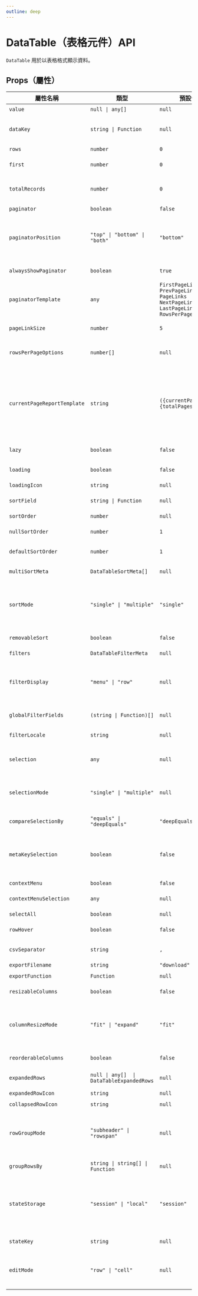 ```yaml
---
outline: deep
---
```


# DataTable（表格元件）API

`DataTable` 用於以表格格式顯示資料。

## Props（屬性）
| 屬性名稱 | 類型 | 預設值 | 描述 |
|---------|------|------|------|
| `value` | `null \| any[]` | `null` | 要顯示的資料陣列。 |
| `dataKey` | `string \| Function` | `null` | 用於唯一識別每筆資料的欄位名稱或函式。 |
| `rows` | `number` | `0` | 每頁顯示的列數。 |
| `first` | `number` | `0` | 第一筆要顯示的資料索引。 |
| `totalRecords` | `number` | `0` | 總資料筆數，未設定時則使用 `value` 的長度。 |
| `paginator` | `boolean` | `false` | 是否啟用分頁功能。 |
| `paginatorPosition` | `"top" \| "bottom" \| "both"` | `"bottom"` | 分頁器顯示位置，可選擇 `"top"`（上方）、`"bottom"`（下方）或 `"both"`（兩者皆有）。 |
| `alwaysShowPaginator` | `boolean` | `true` | 即使只有一頁，也是否顯示分頁器。 |
| `paginatorTemplate` | `any` | `FirstPageLink PrevPageLink PageLinks NextPageLink LastPageLink RowsPerPageDropdown` | 可自訂分頁器的顯示模板。 |
| `pageLinkSize` | `number` | `5` | 顯示的分頁連結數量。 |
| `rowsPerPageOptions` | `number[]` | `null` | 可選擇的「每頁顯示筆數」選項（下拉選單）。 |
| `currentPageReportTemplate` | `string` | `({currentPage} of {totalPages})` | 分頁狀態顯示模板，可使用 `{currentPage}`、`{totalPages}`、`{rows}`、`{first}`、`{last}`、`{totalRecords}` 變數。 |
| `lazy` | `boolean` | `false` | 是否使用 Lazy Loading（懶加載）。 |
| `loading` | `boolean` | `false` | 是否顯示載入中指示器。 |
| `loadingIcon` | `string` | `null` | 載入中的圖示。 |
| `sortField` | `string \| Function` | `null` | 預設排序的欄位名稱或函式。 |
| `sortOrder` | `number` | `null` | 預設排序順序。 |
| `nullSortOrder` | `number` | `1` | 決定 `null` 值的排序順序。 |
| `defaultSortOrder` | `number` | `1` | 預設未排序時的順序。 |
| `multiSortMeta` | `DataTableSortMeta[]` | `null` | 設定多欄位排序規則。 |
| `sortMode` | `"single" \| "multiple"` | `"single"` | 排序模式，可選 `"single"`（單欄排序）或 `"multiple"`（多欄排序）。 |
| `removableSort` | `boolean` | `false` | 是否允許清除排序狀態。 |
| `filters` | `DataTableFilterMeta` | `null` | 設定篩選條件。 |
| `filterDisplay` | `"menu" \| "row"` | `null` | 設定篩選 UI 顯示方式，可選 `"menu"`（彈出式選單）或 `"row"`（內嵌於列）。 |
| `globalFilterFields` | `(string \| Function)[]` | `null` | 全域篩選適用的欄位。 |
| `filterLocale` | `string` | `null` | 設定篩選時使用的語系。 |
| `selection` | `any` | `null` | 當前選取的資料（單選為單一值，多選為陣列）。 |
| `selectionMode` | `"single" \| "multiple"` | `null` | 選取模式，可選 `"single"`（單選）或 `"multiple"`（多選）。 |
| `compareSelectionBy` | `"equals" \| "deepEquals"` | `"deepEquals"` | 用於判斷資料是否相同的演算法。 |
| `metaKeySelection` | `boolean` | `false` | 是否需要按住 `Meta` 鍵（Windows: Ctrl，Mac: Cmd）才能選取/取消選取資料。 |
| `contextMenu` | `boolean` | `false` | 是否啟用右鍵選單。 |
| `contextMenuSelection` | `any` | `null` | 右鍵選單選取的資料。 |
| `selectAll` | `boolean` | `null` | 是否全選資料。 |
| `rowHover` | `boolean` | `false` | 是否啟用滑鼠懸停時變更列的背景色。 |
| `csvSeparator` | `string` | `,` | 下載 CSV 時的分隔符號。 |
| `exportFilename` | `string` | `"download"` | 匯出的檔案名稱。 |
| `exportFunction` | `Function` | `null` | 自訂匯出函式。 |
| `resizableColumns` | `boolean` | `false` | 是否啟用拖曳調整欄位寬度。 |
| `columnResizeMode` | `"fit" \| "expand"` | `"fit"` | 設定欄位調整方式，可選 `"fit"`（適應表格寬度）或 `"expand"`（整體擴展）。 |
| `reorderableColumns` | `boolean` | `false` | 是否允許拖曳調整欄位順序。 |
| `expandedRows` | `null \| any[]  \| DataTableExpandedRows` | `null` | 設定哪些列預設展開。 |
| `expandedRowIcon` | `string` | `null` | 展開列的圖示。 |
| `collapsedRowIcon` | `string` | `null` | 收合列的圖示。 |
| `rowGroupMode` | `"subheader" \| "rowspan"` | `null` | 設定列分組方式，可選 `"subheader"`（群組標題）或 `"rowspan"`（跨列合併）。 |
| `groupRowsBy` | `string \| string[] \| Function` | `null` | 設定列群組依據的欄位名稱。 |
| `stateStorage` | `"session" \| "local"` | `"session"` | 表格狀態儲存方式，可選 `"session"`（Session Storage）或 `"local"`（Local Storage）。 |
| `stateKey` | `string` | `null` | 表格狀態的唯一識別碼。 |
| `editMode` | `"row" \| "cell"` | `null` | 設定編輯模式，可選 `"row"`（整列編輯）或 `"cell"`（單格編輯）。 |

